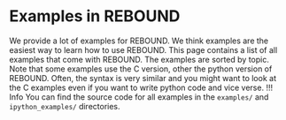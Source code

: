 # Examples in REBOUND
We provide a lot of examples for REBOUND. We think examples are the easiest way to learn how to use REBOUND.
This page contains a list of all examples that come with REBOUND. 
The examples are sorted by topic. 
Note that some examples use the C version, other the python version of REBOUND. 
Often, the syntax is very similar and you might want to look at the C examples even if you want to write python code and vice verse.
!!! Info
    You can find the source code for all examples in the `examples/` and `ipython_examples/` directories. 

